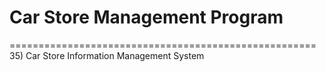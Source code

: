 # Car Store Management Program

=====================================================
35) Car Store Information Management System

